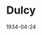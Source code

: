 ---
title: Dulcy
date: 1934-04-24
opening_date: 1934-04-24
closing_date:
layout: productions
playbill:
Theatre: Theatre Jacksonville
cast:
- Blair Patterson: Allen Moreland
- Henry Jordan: Clyde Harris
- Mrs. Forbes: Elizabeth Roof
- Angela Forbes: Genevieve Kenly
- Tom Sterrett: George Nichols
- William Parker: John Salzer
- C. Rogers Forbes: Lawrence Case
- Dulcy: Mary Keen
- Gordon Smith: Stokes Perry
- Vincent Leach: Virgil Perry
- Schuyler VanDyke: Will Shapiro
crew:
- Director: W.B. Van Riper
- Staging: Arthur Bunch
- Props:
  - Frances Blackwell
  - Mrs. Douglas Haygood
understudies:
orchestra:
---